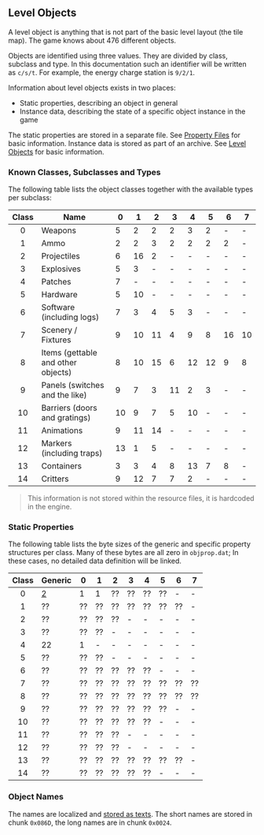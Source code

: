 ## Level Objects

A level object is anything that is not part of the basic level layout (the tile map). The game knows about 476 different objects.

Objects are identified using three values. They are divided by class, subclass and type. In this documentation such an identifier will be written as ```c/s/t```. For example, the energy charge station is ```9/2/1```.

Information about level objects exists in two places:
* Static properties, describing an object in general
* Instance data, describing the state of a specific object instance in the game

The static properties are stored in a separate file. See [Property Files](../fileFormat/PropertyFiles.md) for basic information.
Instance data is stored as part of an archive. See [Level Objects](../archives/levelObjects.md) for basic information.

### Known Classes, Subclasses and Types

The following table lists the object classes together with the available types per subclass:

| Class | Name                               | 0  | 1  | 2  | 3  | 4  | 5  | 6  | 7  |
|:-----:|------------------------------------|----|----|----|----|----|----|----|----|
|   0   | Weapons                            | 5  | 2  | 2  | 2  | 3  | 2  | -  | -  |
|   1   | Ammo                               | 2  | 2  | 3  | 2  | 2  | 2  | 2  | -  |
|   2   | Projectiles                        | 6  | 16 | 2  | -  | -  | -  | -  | -  |
|   3   | Explosives                         | 5  | 3  | -  | -  | -  | -  | -  | -  |
|   4   | Patches                            | 7  | -  | -  | -  | -  | -  | -  | -  |
|   5   | Hardware                           | 5  | 10 | -  | -  | -  | -  | -  | -  |
|   6   | Software (including logs)          | 7  | 3  | 4  | 5  | 3  | -  | -  | -  |
|   7   | Scenery / Fixtures                 | 9  | 10 | 11 | 4  | 9  | 8  | 16 | 10 |
|   8   | Items (gettable and other objects) | 8  | 10 | 15 | 6  | 12 | 12 | 9  | 8  |
|   9   | Panels (switches and the like)     | 9  | 7  | 3  | 11 | 2  | 3  | -  | -  |
|   10  | Barriers (doors and gratings)      | 10 | 9  | 7  | 5  | 10 | -  | -  | -  |
|   11  | Animations                         | 9  | 11 | 14 | -  | -  | -  | -  | -  |
|   12  | Markers (including traps)          | 13 | 1  | 5  | -  | -  | -  | -  | -  |
|   13  | Containers                         | 3  | 3  | 4  | 8  | 13 | 7  | 8  | -  |
|   14  | Critters                           | 9  | 12 | 7  | 7  | 2  | -  | -  | -  |

> This information is not stored within the resource files, it is hardcoded in the engine.


### Static Properties

The following table lists the byte sizes of the generic and specific property structures per class.
Many of these bytes are all zero in ```objprop.dat```; In these cases, no detailed data definition will be linked.

| Class | Generic                                   | 0  | 1  | 2  | 3  | 4  | 5  | 6  | 7  |
|:-----:|-------------------------------------------|----|----|----|----|----|----|----|----|
|   0   | [2](00_Weapons/weaponProperties.md)       | 1  | 1  | ?? | ?? | ?? | ?? | -  | -  |
|   1   | ??                                        | ?? | ?? | ?? | ?? | ?? | ?? | ?? | -  |
|   2   | ??                                        | ?? | ?? | ?? | -  | -  | -  | -  | -  |
|   3   | ??                                        | ?? | ?? | -  | -  | -  | -  | -  | -  |
|   4   | 22                                        | 1  | -  | -  | -  | -  | -  | -  | -  |
|   5   | ??                                        | ?? | ?? | -  | -  | -  | -  | -  | -  |
|   6   | ??                                        | ?? | ?? | ?? | ?? | ?? | -  | -  | -  |
|   7   | ??                                        | ?? | ?? | ?? | ?? | ?? | ?? | ?? | ?? |
|   8   | ??                                        | ?? | ?? | ?? | ?? | ?? | ?? | ?? | ?? |
|   9   | ??                                        | ?? | ?? | ?? | ?? | ?? | ?? | -  | -  |
|   10  | ??                                        | ?? | ?? | ?? | ?? | ?? | -  | -  | -  |
|   11  | ??                                        | ?? | ?? | ?? | -  | -  | -  | -  | -  |
|   12  | ??                                        | ?? | ?? | ?? | -  | -  | -  | -  | -  |
|   13  | ??                                        | ?? | ?? | ?? | ?? | ?? | ?? | ?? | -  |
|   14  | ??                                        | ?? | ?? | ?? | ?? | ?? | -  | -  | -  |


### Object Names

The names are localized and [stored as texts](../media/Texts.md). The short names are stored in chunk ```0x086D```, the long
names are in chunk ```0x0024```.
